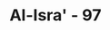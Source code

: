 ---
title: "Al-Isra' - 97"
no: 97
arabic_no: ٩٧
ayah: وَمَنْ يَّهْدِ اللّٰهُ فَهُوَ الْمُهْتَدِۚ وَمَنْ يُّضْلِلْ فَلَنْ تَجِدَ لَهُمْ اَوْلِيَاۤءَ مِنْ دُوْنِهٖۗ وَنَحْشُرُهُمْ يَوْمَ الْقِيٰمَةِ عَلٰى وُجُوْهِهِمْ عُمْيًا وَّبُكْمًا وَّصُمًّاۗ مَأْوٰىهُمْ جَهَنَّمُۗ  كُلَّمَا خَبَتْ زِدْنٰهُمْ سَعِيْرًا
translation: "Dan barang siapa diberi petunjuk oleh Allah, dialah yang mendapat petunjuk, dan barang siapa Dia sesatkan, maka engkau tidak akan mendapatkan penolong-penolong bagi mereka selain Dia. Dan Kami akan mengumpulkan mereka pada hari Kiamat dengan wajah tersungkur, dalam keadaan buta, bisu, dan tuli. Tempat kediaman mereka adalah neraka Jahanam. Setiap kali nyala api Jahanam itu akan padam, Kami tambah lagi nyalanya bagi mereka."
tafsir: "Allah swt menerangkan dalam ayat ini bahwa Dialah yang menguasai dan menentukan segala sesuatu. Dia yang memberi petunjuk dan taufik kepada siapa yang dikehendaki-Nya. Orang yang tidak menerima petunjuk dan taufik-Nya, adalah orang yang sesat dan tidak akan memperoleh penolong selain Allah.\n\nOrang-orang sesat itu akan dikumpulkan Allah pada hari kiamat di suatu tempat untuk dihisab. Mereka dibangkitkan dari kubur dalam keadaan buta, bisu, dan tuli, sebagaimana mereka dahulu di dunia tidak melihat dan mendengarkan kebenaran yang disampaikan.\n\nNabi saw bersabda:\n\nSeorang bertanya kepada Rasulullah saw, \"Ya Rasulullah bagaimana manusia berjalan dengan wajah mereka?\" Rasulullah menjawab, \"Dia yang menjalankan mereka dengan kaki mereka, tentu berkuasa pula menjalankan mereka dengan wajah mereka\". (Riwayat al-Bukhari dan Muslim dari Anas bin Malik)\n\nAbu Dawud dan at-Tirmidzi meriwayatkan hadis dari Abu Hurairah:\n\nBahwa manusia itu ada tiga macam pada hari berkumpul di padang Mahsyar, ada yang berjalan, ada yang berkendaraan dan ada pula yang berjalan dengan wajah mereka.\n\nSetelah selesai dihisab, mereka dimasukkan ke dalam neraka Jahanam dan dibakar dengan api yang menyala-nyala karena setiap akan padam, nyala api itu ditambah lagi. Setiap kali kulit dan tubuh menjadi hangus, dan daging-daging mereka menjadi musnah, Allah menggantinya kembali dengan kulit, daging, dan tubuh yang baru, sehingga mereka kembali merasakan azab yang tidak putus-putusnya."
---